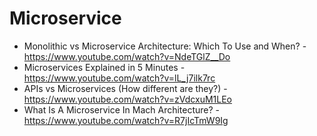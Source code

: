 # Microservice
- Monolithic vs Microservice Architecture: Which To Use and When? - https://www.youtube.com/watch?v=NdeTGlZ__Do
- Microservices Explained in 5 Minutes - https://www.youtube.com/watch?v=lL_j7ilk7rc
- APIs vs Microservices (How different are they?) - https://www.youtube.com/watch?v=zVdcxuM1LEo
- What Is A Microservice In Mach Architecture? - https://www.youtube.com/watch?v=R7jIcTmW9Ig

